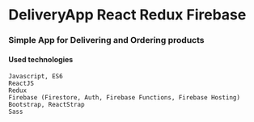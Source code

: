 # DeliveryApp React Redux Firebase

### Simple App for Delivering and Ordering products

#### Used technologies
```
Javascript, ES6
ReactJS
Redux 
Firebase (Firestore, Auth, Firebase Functions, Firebase Hosting)
Bootstrap, ReactStrap
Sass
```
